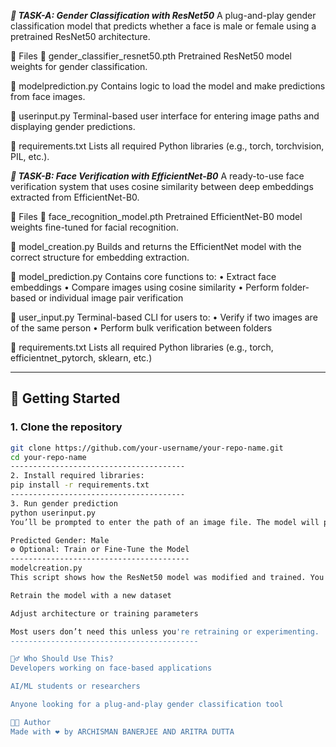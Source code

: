 ***👤 TASK-A: Gender Classification with ResNet50***
A plug-and-play gender classification model that predicts whether a face is male or female using a pretrained ResNet50 architecture.

📁 Files
🔹 gender_classifier_resnet50.pth
Pretrained ResNet50 model weights for gender classification.

🔹 modelprediction.py
Contains logic to load the model and make predictions from face images.

🔹 userinput.py
Terminal-based user interface for entering image paths and displaying gender predictions.

🔹 requirements.txt
Lists all required Python libraries (e.g., torch, torchvision, PIL, etc.).

***👥 TASK-B: Face Verification with EfficientNet-B0***
A ready-to-use face verification system that uses cosine similarity between deep embeddings extracted from EfficientNet-B0.

📁 Files
🔹 face_recognition_model.pth
Pretrained EfficientNet-B0 model weights fine-tuned for facial recognition.

🔹 model_creation.py
Builds and returns the EfficientNet model with the correct structure for embedding extraction.

🔹 model_prediction.py
Contains core functions to:
• Extract face embeddings
• Compare images using cosine similarity
• Perform folder-based or individual image pair verification

🔹 user_input.py
Terminal-based CLI for users to:
• Verify if two images are of the same person
• Perform bulk verification between folders

🔹 requirements.txt
Lists all required Python libraries (e.g., torch, efficientnet_pytorch, sklearn, etc.)


--------------------------------------

## 🚀 Getting Started

### 1. Clone the repository
```bash
git clone https://github.com/your-username/your-repo-name.git
cd your-repo-name
---------------------------------------
2. Install required libraries:
pip install -r requirements.txt
---------------------------------------
3. Run gender prediction
python userinput.py
You’ll be prompted to enter the path of an image file. The model will process it and print something like:

Predicted Gender: Male
⚙️ Optional: Train or Fine-Tune the Model
----------------------------------------
modelcreation.py
This script shows how the ResNet50 model was modified and trained. You can use it to:

Retrain the model with a new dataset

Adjust architecture or training parameters

Most users don’t need this unless you're retraining or experimenting.
------------------------------------------

🙋‍♂️ Who Should Use This?
Developers working on face-based applications

AI/ML students or researchers

Anyone looking for a plug-and-play gender classification tool

👨‍💻 Author
Made with ❤️ by ARCHISMAN BANERJEE AND ARITRA DUTTA
